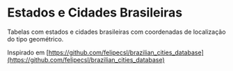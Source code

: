 # Estados e Cidades Brasileiras

Tabelas com estados e cidades brasileiras com coordenadas de localização do tipo geométrico.

Inspirado em [https://github.com/felipecsl/brazilian_cities_database](https://github.com/felipecsl/brazilian_cities_database)